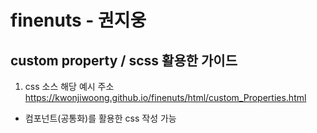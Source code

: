 # finenuts - 권지웅

## custom property / scss 활용한 가이드
1. css 소스
해당 예시 주소
<https://kwonjiwoong.github.io/finenuts/html/custom_Properties.html>
- 컴포넌트(공통화)를 활용한 css 작성 가능
